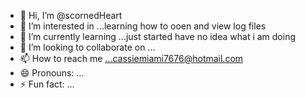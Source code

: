 - 👋 Hi, I’m @scornedHeart
- 👀 I’m interested in ...learning how to ooen and view log files
- 🌱 I’m currently learning ...just started have no idea what i am doing
- 💞️ I’m looking to collaborate on ...
- 📫 How to reach me ...cassiemiami7676@hotmail.com
- 😄 Pronouns: ...
- ⚡ Fun fact: ...

<!---
scornedHeart/scornedHeart is a ✨ special ✨ repository because its `README.md` (this file) appears on your GitHub profile.
You can click the Preview link to take a look at your changes.
--->
